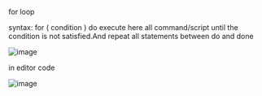 for loop

syntax:
for ( condition )
do
execute here all command/script until the condition is not satisfied.And repeat all statements between do and done

![image](https://user-images.githubusercontent.com/85178565/228657221-fea631d1-45c4-4cc5-b38e-01e9e383d088.png)

in editor code

![image](https://user-images.githubusercontent.com/85178565/228657393-ca33be3a-9951-498d-b83b-25c1f72ba702.png)


